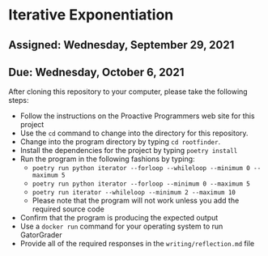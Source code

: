 # Iterative Exponentiation

## Assigned: Wednesday, September 29, 2021
## Due: Wednesday, October 6, 2021

After cloning this repository to your computer, please take the following steps:

- Follow the instructions on the Proactive Programmers web site for this project
- Use the `cd` command to change into the directory for this repository.
- Change into the program directory by typing `cd rootfinder`.
- Install the dependencies for the project by typing `poetry install`
- Run the program in the following fashions by typing:
    - `poetry run python iterator --forloop --whileloop --minimum 0 --maximum 5`
    - `poetry run python iterator --forloop --minimum 0 --maximum 5`
    - `poetry run iterator --whileloop --minimum 2 --maximum 10`
    - Please note that the program will not work unless you add the required source code
- Confirm that the program is producing the expected output
- Use a `docker run` command for your operating system to run GatorGrader
- Provide all of the required responses in the `writing/reflection.md` file
